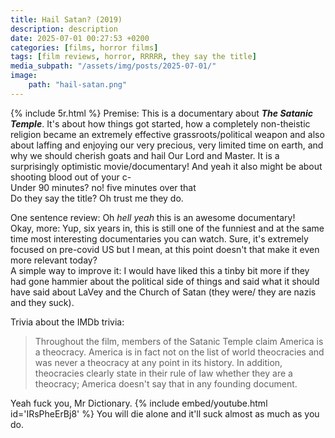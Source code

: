 ```yaml
---
title: Hail Satan? (2019)
description: description
date: 2025-07-01 00:27:53 +0200
categories: [films, horror films]
tags: [film reviews, horror, RRRRR, they say the title]
media_subpath: "/assets/img/posts/2025-07-01/"
image:
    path: "hail-satan.png"
---
```

{% include 5r.html %}
<span class="reviewsection">Premise:</span> This is a documentary about ***The Satanic Temple***. It's about how things got started, how a completely non-theistic religion became an extremely effective grassroots/political weapon and also about laffing and enjoying our very precious, very limited time on earth, and why we should cherish goats and hail Our Lord and Master. It is a surprisingly optimistic movie/documentary! And yeah it also might be about shooting blood out of your c-<br/>
<span class="reviewsection">Under 90 minutes?</span> no! five minutes over that<br/>
<span class="reviewsection">Do they say the title?</span> Oh trust me they do.

<span class="reviewsection">One sentence review:</span> Oh *hell yeah* this is an awesome documentary!<br/>
<span class="reviewsection">Okay, more:</span> Yup, six years in, this is still one of the funniest and at the same time most interesting documentaries you can watch. Sure, it's extremely focused on pre-covid US but I mean, at this point doesn't that make it even more relevant today?<br/>
<span class="reviewsection">A simple way to improve it:</span> I would have liked this a tinby bit more if they had gone hammier about the political side of things and said what it should have said about LaVey and the Church of Satan (they were/ they are nazis and they suck).

<span class="reviewsection">Trivia about the IMDb trivia:</span>
> Throughout the film, members of the Satanic Temple claim America is a theocracy. America is in fact not on the list of world theocracies and was never a theocracy at any point in its history. In addition, theocracies clearly state in their rule of law whether they are a theocracy; America doesn't say that in any founding document.

Yeah fuck you, Mr Dictionary.
{% include embed/youtube.html id='IRsPheErBj8' %}
You will die alone and it'll suck almost as much as you do.